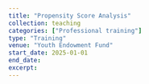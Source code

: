 ```yaml
---
title: "Propensity Score Analysis"
collection: teaching
categories: ["Professional training"]
type: "Training"
venue: "Youth Endowment Fund"
start_date: 2025-01-01
end_date:
excerpt:
---
```


